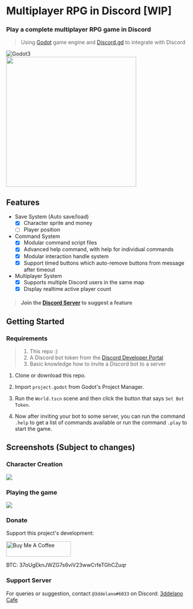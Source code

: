 Multiplayer RPG in Discord [WIP]
=========================================
### Play a complete multiplayer RPG game in Discord

> Using [Godot](https://godotengine.org/) game engine and [Discord.gd](https://github.com/3ddelano/discord.gd) to integrate with Discord


<img alt="Godot3" src="https://img.shields.io/badge/-Godot 3.x-478CBF?style=for-the-badge&logo=godotengine&logoWidth=20&logoColor=white" />
<br>
<img height="350" src="https://cdn.discordapp.com/attachments/360062738615107605/908586371680194590/unknown.png">

Features
--------------
- Save System (Auto save/load)
	- [x] Character sprite and money
	- [ ] Player position
- Command System
	- [x] Modular command script files
	- [x] Advanced help command, with help for individual commands
	- [x] Modular interaction handle system
	- [x] Support timed buttons which auto-remove buttons from message after timeout
- Multiplayer System
	- [x] Supports multiple Discord users in the same map
	- [x] Display realtime active player count

> #### Join the [Discord Server](https://discord.gg/FZY9TqW) to suggest a feature


Getting Started
----------

### Requirements
> 1. This repo :)
> 2. A Discord bot token from the [Discord Developer Portal](https://discord.com/developers/applications)
> 3. Basic knowledge how to invite a Discord bot to a server

1. Clone or download this repo.

2. Import `project.godot` from Godot's Project Manager.

3. Run the `World.tscn` scene and then click the button that says `Set Bot Token`.

4. Now after inviting your bot to some server, you can run the command `.help` to get a list of commands available or run the command `.play` to start the game.

Screenshots (Subject to changes)
----------

### Character Creation
<img src="https://cdn.discordapp.com/attachments/360062738615107605/908581710885716008/unknown.png">

### Playing the game
<img src="https://cdn.discordapp.com/attachments/360062738615107605/908582068135538728/unknown.png">

### Donate
Support this project's development:

<a href="https://www.buymeacoffee.com/3ddelano" target="_blank"><img height="41" width="174" src="https://cdn.buymeacoffee.com/buttons/v2/default-red.png" alt="Buy Me A Coffee" width="150" ></a>

BTC: 37oUgEknJWZG7s6viV23wwCrfeTGhCZuqr

### Support Server
For queries or suggestion, contact `@3ddelano#6033` on Discord: [3ddelano Cafe](https://discord.gg/FZY9TqW)